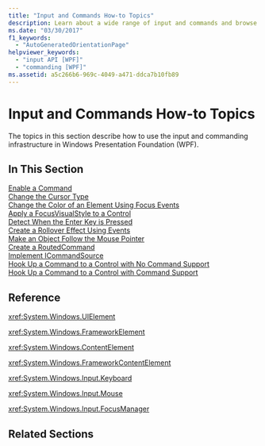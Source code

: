 ```yaml
---
title: "Input and Commands How-to Topics"
description: Learn about a wide range of input and commands and browse through a selection of how-to topics that relate to them.
ms.date: "03/30/2017"
f1_keywords: 
  - "AutoGeneratedOrientationPage"
helpviewer_keywords: 
  - "input API [WPF]"
  - "commanding [WPF]"
ms.assetid: a5c266b6-969c-4049-a471-ddca7b10fb89
---
```

# Input and Commands How-to Topics

The topics in this section describe how to use the input and commanding infrastructure in Windows Presentation Foundation (WPF).  
  
## In This Section  

 [Enable a Command](how-to-enable-a-command.md)  
 [Change the Cursor Type](how-to-change-the-cursor-type.md)  
 [Change the Color of an Element Using Focus Events](how-to-change-the-color-of-an-element-using-focus-events.md)  
 [Apply a FocusVisualStyle to a Control](how-to-apply-a-focusvisualstyle-to-a-control.md)  
 [Detect When the Enter Key is Pressed](how-to-detect-when-the-enter-key-pressed.md)  
 [Create a Rollover Effect Using Events](how-to-create-a-rollover-effect-using-events.md)  
 [Make an Object Follow the Mouse Pointer](how-to-make-an-object-follow-the-mouse-pointer.md)  
 [Create a RoutedCommand](how-to-create-a-routedcommand.md)  
 [Implement ICommandSource](how-to-implement-icommandsource.md)  
 [Hook Up a Command to a Control with No Command Support](how-to-hook-up-a-command-to-a-control-with-no-command-support.md)  
 [Hook Up a Command to a Control with Command Support](how-to-hook-up-a-command-to-a-control-with-command-support.md)  
  
## Reference  

 <xref:System.Windows.UIElement>  
  
 <xref:System.Windows.FrameworkElement>  
  
 <xref:System.Windows.ContentElement>  
  
 <xref:System.Windows.FrameworkContentElement>  
  
 <xref:System.Windows.Input.Keyboard>  
  
 <xref:System.Windows.Input.Mouse>  
  
 <xref:System.Windows.Input.FocusManager>  
  
## Related Sections
